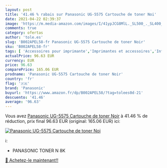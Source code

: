 ```yaml
---
layout: post
title: '41.46 % rabais sur Panasonic UG-5575 Cartouche de toner Noi'
date: 2021-04-22 02:39:37
image: 'https://m.media-amazon.com/images/I/41ypJCG8MlL._SL500_._SL400_.jpg'
comments: true
category: ofertas
author: 'tole.es'
slug: 'B002APEL58-fr Panasonic UG-5575 Cartouche de toner Noir'
sku: 'B002APEL58-fr'
tags: [ 'Accessoires pour imprimante','Imprimantes et accessoires','Informatique','Toners','panasonic', ]
actualPrice: 96.63 EUR
currency: EUR
price: 96.63
comparePrice: 165.06 EUR
prodname: 'Panasonic UG-5575 Cartouche de toner Noir'
country: 'fr'
flag: '🇫🇷'
brand: 'Panasonic'
buyurl: 'https://www.amazon.fr/dp/B002APEL58/?tag=tolees0d-21'
descuento: '41.46'
average: '96.63'
---
```


Vous avez [Panasonic UG-5575 Cartouche de toner Noir](https://www.amazon.fr/dp/B002APEL58/?tag=tolees0d-21)  à  41.46 % de réduction, prix final  96.63 EUR (original: 165.06 EUR) ici:

[![Panasonic UG-5575 Cartouche de toner Noi](https://m.media-amazon.com/images/I/41ypJCG8MlL._SL500_._SL400_.jpg)](https://www.amazon.fr/dp/B002APEL58/?tag=tolees0d-21)

ℹ️:

- PANASONIC TONER N 8K

[🛒 Achetez-le maintenant!!](https://www.amazon.fr/dp/B002APEL58/?tag=tolees0d-21)
